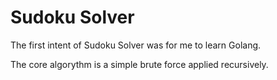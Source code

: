# Sudoku Solver
The first intent of Sudoku Solver was for me to learn Golang.

The core algorythm is a simple brute force applied recursively.